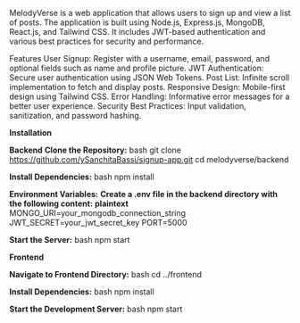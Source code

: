 MelodyVerse is a web application that allows users to sign up and view a list of posts. The application is built using Node.js, Express.js, MongoDB, React.js, and Tailwind CSS. It includes JWT-based authentication and various best practices for security and performance.

Features
User Signup: Register with a username, email, password, and optional fields such as name and profile picture.
JWT Authentication: Secure user authentication using JSON Web Tokens.
Post List: Infinite scroll implementation to fetch and display posts.
Responsive Design: Mobile-first design using Tailwind CSS.
Error Handling: Informative error messages for a better user experience.
Security Best Practices: Input validation, sanitization, and password hashing.

**Installation**


**Backend**
**Clone the Repository:**
bash
git clone https://github.com/ySanchitaBassi/signup-app.git
cd melodyverse/backend

**Install Dependencies:**
bash
npm install


**Environment Variables:**
**Create a .env file in the backend directory with the following content:**
**plaintext**
MONGO_URI=your_mongodb_connection_string
JWT_SECRET=your_jwt_secret_key
PORT=5000


**Start the Server:**
bash
npm start


**Frontend**

**Navigate to Frontend Directory:**
bash
cd ../frontend

**Install Dependencies:**
bash
npm install

**Start the Development Server:**
bash
npm start
